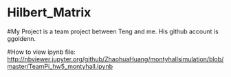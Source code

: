 # Hilbert_Matrix
#My Project is a team project between Teng and me. His github account is ggoldenn.

#How to view ipynb file:
http://nbviewer.jupyter.org/github/ZhaohuaHuang/montyhallsimulation/blob/master/TeamPi_hw5_montyhall.ipynb
